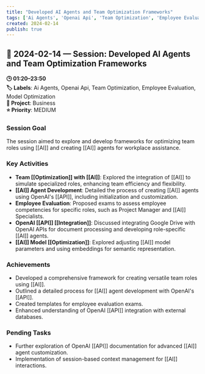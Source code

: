 ```yaml
---
title: "Developed AI Agents and Team Optimization Frameworks"
tags: ['Ai Agents', 'Openai Api', 'Team Optimization', 'Employee Evaluation', 'Model Optimization']
created: 2024-02-14
publish: true
---
```


## 📅 2024-02-14 — Session: Developed AI Agents and Team Optimization Frameworks

**🕒 01:20–23:50**  
**🏷️ Labels**: Ai Agents, Openai Api, Team Optimization, Employee Evaluation, Model Optimization  
**📂 Project**: Business  
**⭐ Priority**: MEDIUM  


### Session Goal
The session aimed to explore and develop frameworks for optimizing team roles using [[AI]] and creating [[AI]] agents for workplace assistance.

### Key Activities
- **Team [[Optimization]] with [[AI]]**: Explored the integration of [[AI]] to simulate specialized roles, enhancing team efficiency and flexibility.
- **[[AI]] Agent Development**: Detailed the process of creating [[AI]] agents using OpenAI's [[API]], including initialization and customization.
- **Employee Evaluation**: Proposed exams to assess employee competencies for specific roles, such as Project Manager and [[AI]] Specialists.
- **OpenAI [[API]] [[Integration]]**: Discussed integrating Google Drive with OpenAI APIs for document processing and developing role-specific [[AI]] agents.
- **[[AI]] Model [[Optimization]]**: Explored adjusting [[AI]] model parameters and using embeddings for semantic representation.

### Achievements
- Developed a comprehensive framework for creating versatile team roles using [[AI]].
- Outlined a detailed process for [[AI]] agent development with OpenAI's [[API]].
- Created templates for employee evaluation exams.
- Enhanced understanding of OpenAI [[API]] integration with external databases.

### Pending Tasks
- Further exploration of OpenAI [[API]] documentation for advanced [[AI]] agent customization.
- Implementation of session-based context management for [[AI]] interactions.
